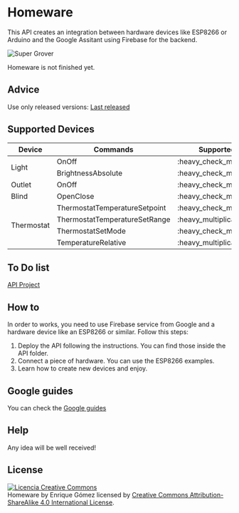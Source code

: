 # Homeware
This API creates an integration between hardware devices like ESP8266 or Arduino and the Google Assitant using Firebase for the backend.

<img alt="Super Grover" src="https://github.com/kikeelectronico/homeware/raw/master/images/cloud.png" />

Homeware is not finished yet.

## Advice
Use only released versions: <a href="https://github.com/kikeelectronico/Homeware/releases/latest">Last released</a>

## Supported Devices

<table>
    <thead>
        <tr>
            <th>Device</th>
            <th>Commands</th>
            <th>Supported</th>
        </tr>
    </thead>
    <tbody>
        <tr>
            <td rowspan="2">Light</td>
            <td>OnOff</td>
            <td>:heavy_check_mark:</td>
        </tr>
        <tr>
            <td>BrightnessAbsolute</td>
            <td>:heavy_check_mark:</td>
        </tr>
        <tr>
            <td>Outlet</td>
            <td>OnOff</td>
            <td>:heavy_check_mark:</td>
        </tr>
        <tr>
            <td>Blind</td>
            <td>OpenClose</td>
            <td>:heavy_check_mark:</td>
        </tr>
        <tr>
            <td rowspan="4">Thermostat</td>
            <td>ThermostatTemperatureSetpoint</td>
            <td>:heavy_check_mark:</td>
        </tr>
        <tr>
            <td>ThermostatTemperatureSetRange</td>
            <td> :heavy_multiplication_x:</td>
        </tr>
        <tr>
            <td>ThermostatSetMode</td>
            <td>:heavy_check_mark:</td>
        </tr>
        <tr>
            <td>TemperatureRelative</td>
            <td> :heavy_multiplication_x:</td>
        </tr>
    </tbody>
</table>

## To Do list

<a href="https://github.com/kikeelectronico/Homeware/projects/1"> API Project </a>

## How to

In order to works, you need to use Firebase service from Google and a hardware device like an ESP8266 or similar. Follow this steps:

1. Deploy the API following the instructions. You can find those inside the API folder.
2. Connect a piece of hardware. You can use the ESP8266 examples.
3. Learn how to create new devices and enjoy.

## Google guides

You can check the <a href="https://developers.google.com/actions/smarthome/"> Google guides </a>

## Help

Any idea will be well received!

## License

<a rel="license" href="http://creativecommons.org/licenses/by-sa/4.0/"><img alt="Licencia Creative Commons" style="border-width:0" src="https://i.creativecommons.org/l/by-sa/4.0/88x31.png" /></a><br /><span xmlns:dct="http://purl.org/dc/terms/" property="dct:title">Homeware</span> by <span xmlns:cc="http://creativecommons.org/ns#" property="cc:attributionName">Enrique Gómez</span> licensed by <a rel="license" href="http://creativecommons.org/licenses/by-sa/4.0/">Creative Commons Attribution-ShareAlike 4.0 International License</a>.<br /><br />
